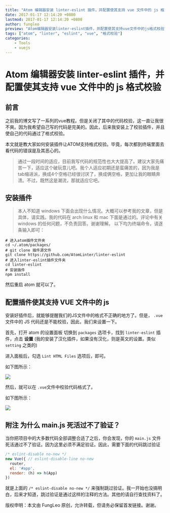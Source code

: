 ```yaml
---
title: "Atom 编辑器安装 linter-eslint 插件，并配置使其支持 vue 文件中的 js 格式校验"
date: 2017-01-17 12:14:20 +0800
lastmod: 2017-01-17 12:14:20 +0800
author: fungleo
preview: "Atom编辑器安装linter-eslint插件，并配置使其支持vue文件中的js格式校验前言之前我的博文写了一系列的vue教程。但是关闭了其中的代码校验，这一直让我很不爽。因为我希望自己写的代码是完美的。因此，后来我安装上了校验插件，并且使自己的代码通过了格式校验。本文就是教大家如何安装插件让ATOM支持格式校验。毕竟，每次都到终端里面去看代码的错误是及其恶心的。通过一段时间的"
tags: ["atom", "linter", "eslint", "vue", "格式校验"]
categories:
    - Tools
    - vuejs
---
```


# Atom 编辑器安装 linter-eslint 插件，并配置使其支持 vue 文件中的 js 格式校验

## 前言
之前我的博文写了一系列的vue教程。但是关闭了其中的代码校验，这一直让我很不爽。因为我希望自己写的代码是完美的。因此，后来我安装上了校验插件，并且使自己的代码通过了格式校验。

本文就是教大家如何安装插件让ATOM支持格式校验。毕竟，每次都到终端里面去看代码的错误是及其恶心的。

> 通过一段时间的适应，目前我写代码的规范性也大大提高了。建议大家先痛苦一下，适应这个破玩意儿吧。我个人适应初期还是蛮痛苦的，因为我是tab缩进派，换成4个空格已经很讨厌了，换成俩空格，更加让我的眼睛奔溃。不过，既然这是潮流，那就适应它吧。

## 安装插件
> 本人不知道 windows 下面会出现什么情况。大概可以参考我的文章，但是具体，请实践。我的代码在 arch linux 和 mac 下面是通过的。评论中有关 windows 的任何问题，不负责回答。谢谢理解。
以下均为终端命令，请逐条输入即可：

```#
# 进入atom插件文件夹
cd ~/.atom/packages/
# git clone 插件源文件
git clone https://github.com/AtomLinter/linter-eslint
# 进入linter-eslint插件文件夹
cd linter-eslint
# 安装插件
npm install
```

然后重启 atom 就可以了。

## 配置插件使其支持 VUE 文件中的 js

安装好插件后，就能够提醒我们的JS文件中的格式不正确的地方了。但是， `.vue`文件中的 JS 代码还是不能校验，因此，我们来设置一下。

首先，打开 atom 的设置面板 切换到 `packages` 选项卡，找到 `linter-eslint` 插件，点击 **设置** (我的安装了汉化插件，如果没有汉化，则是英文的设置。类似 `setting` 之类的)

进入面板后，勾选 `Lint HTML Files` 选项后，即可。

如下图所示：

![](http://ww4.sinaimg.cn/large/0060lm7Tgy1fbthzqbai0j30fh06l3z7.jpg)

然后，就可以在 `.vue`文件中校验代码格式了。

如下图所示：

![](http://ww3.sinaimg.cn/large/0060lm7Tgw1fbti1abq4zj30gt03hjrp.jpg)

## 附注 为什么 main.js 死活过不了验证？

当你把项目中的大多数代码全部调整合适了之后，你会发现，你的 `main.js` 文件死活通过不了验证。因为这里必须不满足验证。因此，需要下面的代码跳过验证

```js
/* eslint-disable no-new */
new Vue({ // eslint-disable-line no-new
  router,
  el: '#app',
  render: (h) => h(App)
})

```
就是上面的 `/* eslint-disable no-new */` 来强制跳过验证。我一开始也没搞明白，后来才知道，跳过验证是通过这样的注释的方法。其他的请自行查找资料了。

版权申明：本文由 FungLeo 原创，允许转载，但请务必保留首发链接。谢谢。


